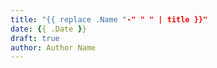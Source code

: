 ```yaml
---
title: "{{ replace .Name "-" " " | title }}"
date: {{ .Date }}
draft: true
author: Author Name
---
```


